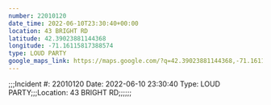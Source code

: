 ```yaml
---
number: 22010120
date_time: 2022-06-10T23:30:40+00:00
location: 43 BRIGHT RD
latitude: 42.39023881144368
longitude: -71.16115817388574
type: LOUD PARTY
google_maps_link: https://maps.google.com/?q=42.39023881144368,-71.16115817388574
---
```


;;;Incident #: 22010120  Date: 2022-06-10 23:30:40   Type: LOUD PARTY;;;Location: 43 BRIGHT RD;;;;;;
